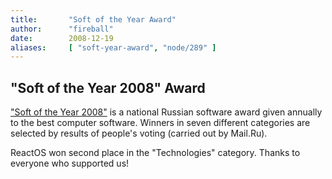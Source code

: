 ```yaml
---
title:       "Soft of the Year Award"
author:      "fireball"
date:        2008-12-19
aliases:     [ "soft-year-award", "node/289" ]
---
```


<h2>"Soft of the Year 2008" Award</h2>
<p>
<a href="http://soft.mail.ru/award2008/">"Soft of the Year 2008"</a> is a national Russian software award given annually to the best computer software. Winners in seven different categories are selected by results of people's voting (carried out by Mail.Ru).
</p>
<p>
ReactOS won second place in the "Technologies" category. Thanks to everyone who supported us!
</p>
